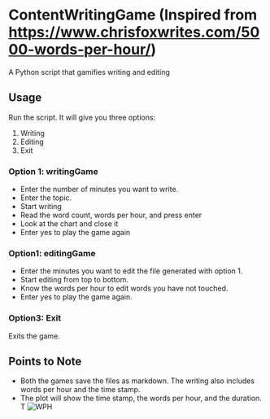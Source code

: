 # ContentWritingGame (Inspired from https://www.chrisfoxwrites.com/5000-words-per-hour/)
A Python script that gamifies writing and editing

## Usage
Run the script. It will give you three options:
1. Writing
2. Editing
3. Exit

### Option 1: writingGame
* Enter the number of minutes you want to write.
* Enter the topic.
* Start writing
* Read the word count, words per hour, and press enter
* Look at the chart and close it
* Enter yes to play the game again

### Option1: editingGame

* Enter the minutes you want to edit the file generated with option 1.
* Start editing from top to bottom.
* Know the words per hour to edit words you have not touched.
* Enter yes to play the game again.

### Option3: Exit
Exits the game.

## Points to Note
* Both the games save the files as markdown. The writing also includes words per hour and the time stamp.
* The plot will show the time stamp, the words per hour, and the duration. T
  ![WPH](https://github.com/vj-madhu-dath/ContentWritingGame/assets/72572559/87aed46d-9cca-40e6-8073-b32f9cf558b1)



